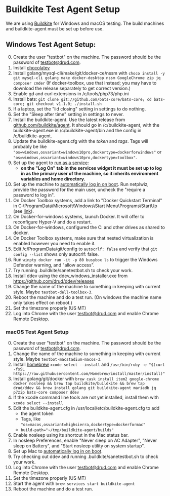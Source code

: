 <h1>Buildkite Test Agent Setup</h1>

We are using [Buildkite](https://buildkite.com/drud) for Windows and macOS testing. The build machines and buildkite-agent must be set up before use.

## Windows Test Agent Setup:

0. Create the user "testbot" on the machine. The password should be the password of testbot@drud.com.
1. Install [chocolatey](https://chocolatey.org/)
2. Install golang/mysql-cli/make/git/docker-ce/nssm with `choco install -y git mysql-cli golang make docker-desktop nssm GoogleChrome zip jq composer cmder` (If docker-toolbox, use that instead; you may have to download the release separately to get correct version.)
3. Enable gd and curl extensions in /c/tools/php73/php.ini
3. Install bats: `git clone git://github.com/bats-core/bats-core; cd bats-core; git checkout v1.1.0; ./install.sh`
3. If a laptop, set the "lid closing" setting in settings to do nothing.
4. Set the "Sleep after time" setting in settings to never.
5. Install the buildkite-agent. Use the latest release from [github.com/buildkite/agent](https://github.com/buildkite/agent/releases). It should go in /c/buildkite-agent, with the buildkite-agent.exe in /c/buildkite-agent/bin and the config in /c/buildkite-agent.
6. Update the buildkite-agent.cfg with the *token* and *tags*. Tags will probably be like `"os=windows,osvariant=windows10pro,dockertype=dockerforwindows"` or `"os=windows,osvariant=windows10pro,dockertype=toolbox"`.
7. Set up the agent to [run as a service](https://buildkite.com/docs/agent/v3/windows#running-as-a-service):
    - __on the "Log On" tab in the services widget it must be set up to log in as the primary user of the machine, so it inherits environment variables and home directory.__
8. Set up the machine to [automatically log in on boot](https://www.cnet.com/how-to/automatically-log-in-to-your-windows-10-pc/).  Run netplwiz, provide the password for the main user, uncheck the "require a password to log in".
9. On Docker Toolbox systems, add a link to "Docker Quickstart Terminal" in C:\ProgramData\Microsoft\Windows\Start Menu\Programs\StartUp (see [link](http://www.thewindowsclub.com/make-programs-run-on-startup-windows)).
10. On Docker-for-windows systems, launch Docker. It will offer to reconfigure Hyper-V and do a restart.
11. On Docker-for-windows, configured the C: and other drives as shared to docker.
12. On Docker Toolbox systems, make sure that nested virtualization is enabled however you need to enable it.
13. Edit /c/ProgramData/git/config to `autocrlf: false` and verify that `git config --list` shows only autocrlf: false. 
14. Run `winpty docker run -it -p 80 busybox ls` to trigger the Windows Defender warning, and "allow access".
15. Try running .buildkite/sanetestbot.sh to check your work.
16. Install ddev using the ddev_windows_installer.exe from https://github.com/drud/ddev/releases 
16. Change the name of the machine to something in keeping with current style. Maybe `testbot-dell-toolbox-3`.
17. Reboot the machine and do a test run. (On windows the machine name only takes effect on reboot.)
18. Set the timezone properly (US MT)
19. Log into Chrome with the user testbot@drud.com and enable Chrome Remote Desktop.

### macOS Test Agent Setup

0. Create the user "testbot" on the machine. The password should be the password of testbot@drud.com.
1. Change the name of the machine to something in keeping with current style. Maybe `testbot-macstadium-macos-3`.
1. Install [homebrew](https://brew.sh/) `xcode select --install` and `/usr/bin/ruby -e "$(curl -fsSL https://raw.githubusercontent.com/Homebrew/install/master/install)"`
2. Install golang/git/docker with `brew cask install item2 google-chrome  docker nosleep && brew tap buildkite/buildkite && brew tap drud/ddev && brew install golang git buildkite-agent mariadb jq p7zip bats-core composer ddev`
4. If the xcode command line tools are not yet installed, install them with `xcode select --install`
5. Edit the buildkite-agent.cfg in /usr/local/etc/buildkite-agent.cfg to add 
    * the agent token 
    * Tags, like `"os=macos,osvariant=highsierra,dockertype=dockerformac"`
    *  `build-path="~/tmp/buildkite-agent/builds"`
7. Enable nosleep using its shortcut in the Mac status bar.
8. In nosleep Preferences, enable "Never sleep on AC Adapter", "Never sleep on Battery", and "Start nosleep utility on system startup".
9. Set up Mac to [automatically log in on boot](https://support.apple.com/en-us/HT201476).
10. Try checking out ddev and running .buildkite/sanetestbot.sh to check your work.
12. Log into Chrome with the user testbot@drud.com and enable Chrome Remote Desktop.
13. Set the timezone properly (US MT)
14. Start the agent with `brew services start buildkite-agent`
15. Reboot the machine and do a test run.
